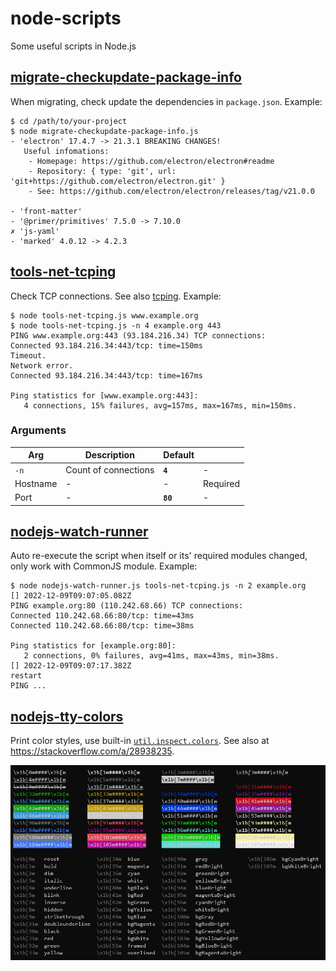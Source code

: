 # node-scripts

Some useful scripts in Node.js

## [migrate-checkupdate-package-info](migrate-checkupdate-package-info.js)

When migrating, check update the dependencies in `package.json`. Example:

```shell
$ cd /path/to/your-project
$ node migrate-checkupdate-package-info.js
- 'electron' 17.4.7 -> 21.3.1 BREAKING CHANGES!
   Useful infomations:
    - Homepage: https://github.com/electron/electron#readme
    - Repository: { type: 'git', url: 'git+https://github.com/electron/electron.git' }        
    - See: https://github.com/electron/electron/releases/tag/v21.0.0

- 'front-matter' 
- '@primer/primitives' 7.5.0 -> 7.10.0
✗ 'js-yaml' 
- 'marked' 4.0.12 -> 4.2.3
```

## [tools-net-tcping](tools-net-tcping.js)

Check TCP connections. See also [tcping](https://www.elifulkerson.com/projects/tcping.php). Example:

```shell
$ node tools-net-tcping.js www.example.org
$ node tools-net-tcping.js -n 4 example.org 443
PING www.example.org:443 (93.184.216.34) TCP connections:
Connected 93.184.216.34:443/tcp: time=150ms
Timeout.
Network error.
Connected 93.184.216.34:443/tcp: time=167ms

Ping statistics for [www.example.org:443]:
   4 connections, 15% failures, avg=157ms, max=167ms, min=150ms.
```

### Arguments

|Arg|Description|Default||
|-|-|-|-|
|`-n`|Count of connections|**`4`**|-|
|Hostname|-|-|Required|
|Port|-|**`80`**|-|

## [nodejs-watch-runner](nodejs-watch-runner.js)

Auto re-execute the script when itself or its' required modules changed, only work with CommonJS module. Example:

```shell
$ node nodejs-watch-runner.js tools-net-tcping.js -n 2 example.org
[] 2022-12-09T09:07:05.082Z
PING example.org:80 (110.242.68.66) TCP connections:
Connected 110.242.68.66:80/tcp: time=43ms
Connected 110.242.68.66:80/tcp: time=38ms

Ping statistics for [example.org:80]:
   2 connections, 0% failures, avg=41ms, max=43ms, min=38ms.
[] 2022-12-09T09:07:17.382Z
restart
PING ...
```

## [nodejs-tty-colors](nodejs-tty-colors.js)

Print color styles, use built-in [`util.inspect.colors`](https://nodejs.org/api/util.html#modifiers). See also at <https://stackoverflow.com/a/28938235>.

![nodejs tty colors](misc/nodejs-tty-colors.jpg)
